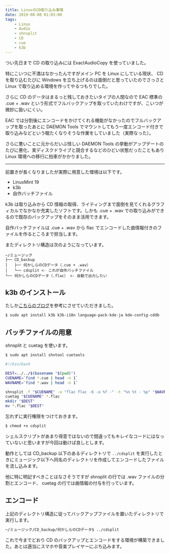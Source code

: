 ```yaml
---
title: LinuxのCD取り込み事情
date: 2019-08-08 01:03:00
tags:
    - Linux
    - Audio
    - shnsplit
    - CD
    - cue
    - k3b
---
```


つい先日まで CD の取り込みには ExactAudioCopy を使っていました。

特にこいつに不満はなかったんですがメイン PC を Linux にしている現状、 CD を取り込むたびに Windows を立ち上げるのは面倒だと思っていたのでさっさと Linux で取り込める環境を作ってやるつもりでした。

さらに CD のデータはまるっと残しておきたいタイプの人間なので EAC 標準の .cue + .wav という形式でフルバックアップを取っていたわけですが、こいつが微妙に扱いにくい。

EAC では分割後にエンコードをかけてくれる機能がなかったのでフルバックアップを取ったあとに DAEMON Tools でマウントしてもう一度エンコード付きで取り込みなどという眠たくなりそうな作業をしていました（実際なった）。

さらに悪いことに元からだいぶ怪しい DAEMON Tools の挙動がアップデートのたびに悪化、実ディスクドライブと競合するなどのひどい状態だったこともあり Linux 環境への移行に拍車がかかりました。

---

前置きが長くなりましたが実際に用意した環境は以下です。

- LinuxMint 19
- k3b
- 自作バッチファイル

k3b は取り込みから CD 情報の取得、ライティングまで面倒を見てくれるグラフィカルでなかなか充実したソフトです。しかも .cue + .wav での取り込みができるので既存のバックアップをそのまま活用できます。

自作バッチファイルは .cue + .wav から flac でエンコードした曲情報付きのファイルを作るところまで担当します。

またディレクトリ構造は次のようになっています。

```
~/ミュージック
├── CD_backup
│   ├── 何かしらのCDデータ（.cue + .wav）
│   └── cdsplit <- これが自作バッチファイル
└── 何かしらのCDデータ（.flac） <- 自動で出力したい
```

## k3b のインストール

たしか[こちらのブログ](https://abyssluke.hatenablog.com/entry/2015/03/07/173259)を参考にさせていただきました。

```bash
$ sudo apt install k3b k3b-i18n language-pack-kde-ja kde-config-cddb
```


## バッチファイルの用意

shnsplit と cuetag を使います。

```bash
$ sudo apt install shntool cuetools
```

```bash
#!/bin/bash

DEST=../../$(basename "$(pwd)")
CUENAME=`find *.cue | head -n 1`
WAVNAME=`find *.wav | head -n 1`

shnsplit -f "$CUENAME" -o "flac flac -6 -o %f -" -t "%n %t - %p" "$WAVNAME"
cuetag "$CUENAME" *.flac
mkdir "$DEST"
mv *.flac "$DEST"

```

忘れずに実行権限をつけておきます。

```bash
$ chmod +x cdsplit
```

シェルスクリプトがあまり得意ではないので間違ってもキレイなコードにはなっていないと思いますが今回は動けば良しとします。

動作としては CD_backup 以下のあるディレクトリで `../cdsplit` を実行したときにミュージック以下へ同名のディレクトリを作成してエンコードしたファイルを流し込みます。

他に特に明記すべきことはなさそうですが shnsplit の行では .wav ファイルの分割とエンコード、 cuetag の行では曲情報の付与を行っています。


## エンコード

上記のディレクトリ構造に従ってバックアップファイルを置いたディレクトリで実行します。

```bash
~/ミュージック/CD_backup/何かしらのCDデータ$ ../cdsplit
```

これで今までどおり CD のバックアップとエンコードをする環境が構築できました。あとは適当にスマホや音楽プレイヤーにぶち込みます。